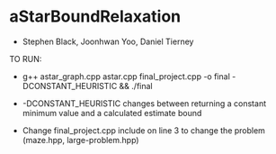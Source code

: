 # aStarBoundRelaxation

* Stephen Black, Joonhwan Yoo, Daniel Tierney



TO RUN:

* g++ astar_graph.cpp astar.cpp final_project.cpp -o final -DCONSTANT_HEURISTIC && ./final

* -DCONSTANT_HEURISTIC changes between returning a constant minimum value and a calculated estimate bound 

* Change final_project.cpp include on line 3 to change the problem (maze.hpp, large-problem.hpp)
